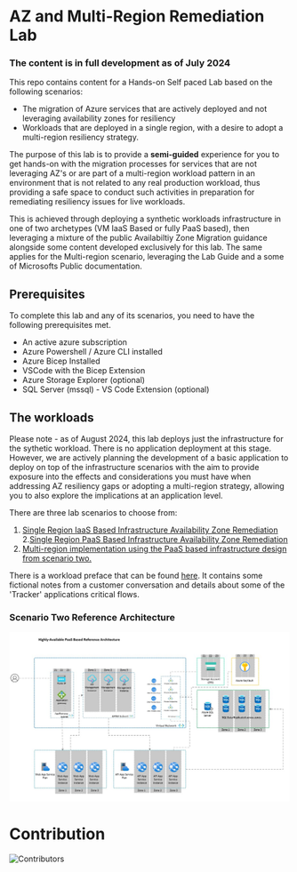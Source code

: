 # AZ and Multi-Region Remediation Lab


### The content is in full development as of July 2024

This repo contains content for a Hands-on Self paced Lab based on the following scenarios:

- The migration of Azure services that are actively deployed and not leveraging availability zones for resiliency
- Workloads that are deployed in a single region, with a desire to adopt a multi-region resiliency strategy.

The purpose of this lab is to provide a **semi-guided** experience for you to get hands-on with the migration processes for services that are not leveraging AZ's or are part of a multi-region workload pattern in an environment that is not related to any real production workload, thus providing a safe space to conduct such activities in preparation for remediating resiliency issues for live workloads.

This is achieved through deploying a synthetic workloads infrastructure in one of two archetypes (VM IaaS Based or fully PaaS based), then leveraging a mixture of the public Availabiltiy Zone Migration guidance alongside some content developed exclusively for this lab. The same applies for the Multi-region scenario, leveraging the Lab Guide and a some of Microsofts Public documentation.  

## Prerequisites

To complete this lab and any of its scenarios, you need to have the following prerequisites met.

- An active azure subscription
- Azure Powershell / Azure CLI installed
- Azure Bicep Installed
- VSCode with the Bicep Extension
- Azure Storage Explorer (optional)
- SQL Server (mssql) - VS Code Extension (optional)


## The workloads

Please note - as of August 2024, this lab deploys just the infrastructure for the sythetic workload. There is no application deployment at this stage. However, we are actively planning the development of a basic application to deploy on top of the infrastructure scenarios with the aim to provide exposure into the effects and considerations you must have when addressing AZ resiliency gaps or adopting a multi-region strategy, allowing you to also explore the implications at an application level.

There are three lab scenarios to choose from:

1. [Single Region IaaS Based Infrastructure Availability Zone Remediation](./labs/scenario-one/README.md)
2.[Single Region PaaS Based Infrastructure Availability Zone Remediation](./labs/scenario-two/README.md)
3. [Multi-region implementation using the PaaS based infrastructure design from scenario two.](./labs/scenario-three/README.md)

There is a workload preface that can be found [here](./docs/workloadPreface.md). It contains some fictional notes from a customer conversation and details about some of the 'Tracker' applications critical flows.


### Scenario Two Reference Architecture
![Scenario Two](docs/images/scenario-2.jpg)

# Contribution
![Contributors](https://contrib.rocks/image?repo=tsc-buddy/WA-MZ-MR-Patterns)
